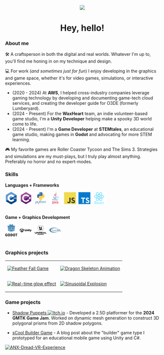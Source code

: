 <div id="header" align="center">
  <img src="https://i.giphy.com/media/v1.Y2lkPTc5MGI3NjExa2pwaXY3d3Bpc2FmODdsOHdyNnFwYjA2ZXlldmU5bDBmcXRoendxbyZlcD12MV9pbnRlcm5hbF9naWZfYnlfaWQmY3Q9cw/aIJDrOomj81MQZz2uO/giphy.gif" width="100"/>
<!--   <div id="badges">    
    <a href="https://www.linkedin.com/in/chmosquera/">
      <img src="https://img.shields.io/badge/LinkedIn-blue?style=for-the-badge&logo=linkedin&logoColor=white" alt="LinkedIn Badge"/>
    </a>
  </div> -->
  <h1>Hey, hello!</h1>
</div>

### About me

🛠️ A craftsperson in both the digital and real worlds. Whatever I'm up to, you'll find me honing in on my technique and design.

💻 For work (_and sometimes just for fun_) I enjoy developing in the graphics and game space, whether it's for video games, simulations, or interactive experiences. 
- (2020 - 2024)  At **AWS**, I helped cross-industry companies leverage gaming technology by developing and documenting game-tech cloud services, and creating the developer guide for O3DE (formerly Lumberyard).
- (2024 - Present)  For the **WaxHeart** team, an indie volunteer-based game studio, I'm a **Unity Developer** helping make a spooky 3D world come to life.
- (2024 - Present)  I'm a **Game Developer** at **STEMtales**, an educational game studio, making games in **Godot** and advocating for more STEM learning.

🎮 My favorite games are Roller Coaster Tycoon and The Sims 3. Strategies and simulations are my must-plays, but I truly play almost anything. Preferably no horror and no expert-modes. 

### Skills
<!-- Got icons from https://github.com/devicons/devicon/tree/master/icons -->
<div>
  <p>
    <b>Languages + Frameworks</b><br>    
  </p>
  <img src="https://github.com/devicons/devicon/blob/master/icons/cplusplus/cplusplus-original.svg" title="C++" alt="C++" width="40" height="40"/>&nbsp;
  <img src="https://github.com/devicons/devicon/blob/master/icons/csharp/csharp-original.svg" title="C#" alt="C#" width="40" height="40"/>&nbsp;
  <img src="https://github.com/devicons/devicon/blob/master/icons/python/python-original-wordmark.svg" title="Python" alt="Python" width="40" height="40"/>&nbsp;
  <img src="https://github.com/devicons/devicon/blob/master/icons/java/java-original-wordmark.svg" title="Java" alt="Java" width="40" height="40"/>&nbsp;  
  <img src="https://github.com/devicons/devicon/blob/master/icons/javascript/javascript-original.svg" title="Javascript" alt="Javascript" width="40" height="40"/>&nbsp; 
  <img src="https://github.com/devicons/devicon/blob/master/icons/typescript/typescript-original.svg" title="Typescript" alt="Typescript" width="40" height="40"/>&nbsp;  
  <img src="https://github.com/devicons/devicon/blob/master/icons/react/react-original-wordmark.svg" title="React" alt="React" width="40" height="40"/>&nbsp;  
</div>
<br>
<div>
  <p>
    <b>Game + Graphics Development</b><br>    
  </p>
  <img src="https://github.com/devicons/devicon/blob/master/icons/godot/godot-original-wordmark.svg" title="Godot" alt="Godot" width="40" height="40"/>&nbsp;
  <img src="https://github.com/devicons/devicon/blob/master/icons/unity/unity-original-wordmark.svg" title="Unity" alt="Unity" width="40" height="40"/>&nbsp;
  <img src="https://github.com/devicons/devicon/blob/master/icons/unrealengine/unrealengine-original-wordmark.svg" title="Unreal" alt="Unreal" width="40" height="40"/>&nbsp;
  <img src="https://github.com/devicons/devicon/blob/master/icons/opengl/opengl-plain.svg" title="OpenGL" alt="OpenGL" width="40" height="40"/>&nbsp;
</div>
<br>

### Graphics projects
<span>
<table>
  <tr>
  <td>
    
[![Feather Fall Game](https://github-readme-stats.vercel.app/api/pin/?username=chmosquera&repo=feather-fall-game&theme=calm)](https://github.com/chmosquera/Feather-Fall-Game)
    
  </td>
  <td>
  
  [![Dragon Skeleton Animation](https://github-readme-stats.vercel.app/api/pin/?username=chmosquera&repo=dragon-skeleton-animation&theme=calm)](https://github.com/chmosquera/Dragon-Skeleton-Animation)
    
  </td>
</tr>
<tr>
  <td>
  
  [![Real-time glow effect](https://github-readme-stats.vercel.app/api/pin/?username=chmosquera&repo=real-time-glow-effect&theme=calm)](https://github.com/chmosquera/Real-Time-Glow-Effect)
    
  </td>
  <td>
  
  [![Sinusoidal Explosion](https://github-readme-stats.vercel.app/api/pin/?username=chmosquera&repo=sinusoidal-explosion&theme=calm)](https://github.com/chmosquera/Sinusoidal-Explosion)
    
  </td>
  </tr>
</table>
</span>





### Game projects
  
- [Shadow Puppets ![Itch.io](https://img.shields.io/badge/itch.io-%23FF0B34.svg?logo=Itch.io&logoColor=white)](https://tuskoub.itch.io/shadowpuppet) - Developed a 2.5D platformer for the **2024 GMTK Game Jam**. Worked on dynamic mesh generation to construct 3D polygonal prisms from 2D shadow polygons.

- [sCool Builder Game](https://chmosquera.github.io/note/sCool) - A blog post about the "builder" game type I prototyped for an educational mobile game using Unity and C#.

[![ANX-Dread-VR-Experience](https://github-readme-stats.vercel.app/api/pin/?username=chmosquera&repo=ANX-Dread-VR-Experience&theme=calm)](https://github.com/chmosquera/ANX-Dread-VR-Experience)


<!-- <div>
  <p>
    <b>Supporting tools</b><br>
    <i>Skills I’m good enough at that help me in my work.</i>
  </p>
  <img src="https://github.com/devicons/devicon/blob/master/icons/blender/blender-original.svg" title="Blender" alt="Blender" width="40" height="40"/>&nbsp;
  <img src="https://github.com/devicons/devicon/blob/master/icons/figma/figma-original.svg" title="Figma" alt="Figma" width="40" height="40"/>&nbsp;
  <img src="https://github.com/devicons/devicon/blob/master/icons/hugo/hugo-original-wordmark.svg" title="Hugo" alt="Hugo" width="40" height="40"/>&nbsp;
  <img src="https://github.com/devicons/devicon/blob/master/icons/xml/xml-original.svg" title="XML" alt="XML" width="40" height="40"/>&nbsp;
</div> -->

<!--
**chmosquera/chmosquera** is a ✨ _special_ ✨ repository because its `README.md` (this file) appears on your GitHub profile.

Here are some ideas to get you started:

- 🔭 I’m currently working on ...
- 🌱 I’m currently learning ...
- 👯 I’m looking to collaborate on ...
- 🤔 I’m looking for help with ...
- 💬 Ask me about ...
- 📫 How to reach me: ...
- 😄 Pronouns: ...
- ⚡ Fun fact: ...
-->

